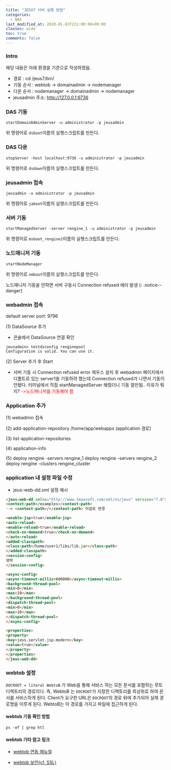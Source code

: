 ```yaml
---
title: "JESU7 서버 실행 방법"
categories:
  - WAS
last_modified_at: 2020-01-03T22s:00:00+09:00
classes: wide
toc: true
comments: false
---
```

### Intro
해당 내용은 아래 환경을 기준으로 작성하였음.    
- 경로 : cd /jeus7/bin/
- 기동 순서 : webtob → domainadmin → nodemanager
- 다운 순서 : nodemanager → domainadmin → nodemanager
- jeusadmin 주소: http://127.0.0.1:9736

### DAS 기동    
```smalltalk
startDomainAdminServer -u administrator -p jeusadmin
```
위 명령어로 `dsboot`이름의 실행스크립트를 만든다.

### DAS 다운
```smalltalk
stopServer -host localhost:9736 -u administrator -p jeusadmin
```
위 명령어로 `dsdown`이름의 실행스크립트를 만든다.

### jeusadmin 접속
```smalltalk
jeusadmin -u administrator -p jeusadmin
```
위 명령어로 `jaboot`이름의 실행스크립트를 만든다.

### 서버 기동
```smalltalk
startManagedServer -server rengine_1 -u administrator -p jeusadmin
```
위 명령어로 `msboot_rengine1`이름의 실행스크립트를 만든다.

### 노드매니저 기동
```smalltalk
startNodeManager
```
위 명령어로 `nmboot`이름의 실행스크립트를 만든다.    

노드매니저 기동을 안하면 서버 구동시 Connection refused 에러 발생
{: .notice--danger}

### webadmin 접속
default server port: 9796     


(1) DataSource 추가    
* 콘솔에서 DataSource 연결 확인
```smalltalk
jeusadmin> testdsconfig renginepool
Configuration is valid. You can use it.
```


(2) Server 추가 후 Start    
* 서버 기동 시 Connection refused error
제우스 설치 후 webadmin 페이지에서 디폴트로 있는 server1을 기동하려 했는데 Connection refused가 나면서 기동이 안됐다. 터미널에서 직접 startManagedServer 해줬더니 기동 잘만됨.. 이유가 뭐지?
<span style="color:red">->노드매니저를 기동해야 함</span>

### Application 추가
(1) webadmin 접속

(2) add-application-repository /home/app/webapps (application 경로)

(3) list-application-repositories

(4) application-info

(5) deploy rengine -servers rengine_1
    deploy rengine -servers rengine_2
    deploy rengine -clusters rengine_cluster

### application 내 설정 파일 수정
* jeus-web-dd.xml 설정 예시​    

```html
<jeus-web-dd xmlns="http://www.tmaxsoft.com/xml/ns/jeus" version="7.0">
<context-path>/examples</context-path>
--> <context-path>/</context-path> 이걸로 변경

<enable-jsp>true</enable-jsp>
<auto-reload>
<enable-reload>true</enable-reload>
<check-on-demand>true</check-on-demand>
</auto-reload>
<added-classpath>
<class-path>/home/user1/libs/lib.jar</class-path>
</added-classpath>
<session-config>
생략
</session-config>

<async-config>
<async-timeout-millis>600000</async-timeout-millis>
<background-thread-pool>
<min>0</min>
<max>10</max>
</background-thread-pool>
<dispatch-thread-pool>
<min>0</min>
<max>10</max>
</dispatch-thread-pool>
</async-config>

<properties>
<property>
<key>jeus.servlet.jsp.modern</key>
<value>true</value>
</property>
</properties>
</jeus-web-dd>
```

### webtob 설정
`DOCROOT = literal WebtoB` 가 Web을 통해 서비스 하는 모든 문서를 포함하는 루트 디렉토리의 경로이다. 즉, WebtoB 는 `DOCROOT`가 지정한 디렉토리를 최상위로 하여 문서를 서비스하게 된다. Client가 요구한 URL은 `DOCROOT`의 경로 뒤에 추가되어 실제 경로명을 이루게 된다. WebtoB는 이 경로를 가지고 파일에 접근하게 된다.

#### webtob 기동 확인 방법
```smalltalk
ps -ef | grep htl
```

#### webtob 기타 참고 링크
* [webtob 연동 매뉴얼](https://technet.tmaxsoft.com/upload/download/online/jeus/pver-20140827-000001/getting-started/chapter_jeus_system_configuration.html)

* [webtob 보안(cf. SSL)](https://technet.tmaxsoft.com/upload/download/online/webtob/pver-20150203-000001/administrator/ch08.html#d4e12450)

